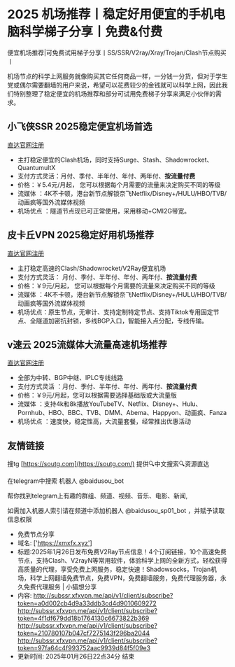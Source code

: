 # 2025 机场推荐丨稳定好用便宜的手机电脑科学梯子分享丨免费&付费
便宜机场推荐|可免费试用梯子分享丨SS/SSR/V2ray/Xray/Trojan/Clash节点购买丨

机场节点的科学上网服务就像购买其它任何商品一样，一分钱一分货，但对于学生党或偶尔需要翻墙的用户来说，希望可以花费较少的金钱就可以科学上网，因此我们特别整理了稳定便宜的机场推荐和部分可试用免费梯子分享来满足小伙伴的需求。

## 小飞侠SSR 2025稳定便宜机场首选
[直达官网注册](https://www.xfxssr.me/)

* 主打稳定便宜的Clash机场，同时支持Surge、Stash、Shadowrocket、QuantumultX
* 支付方式灵活：月付、季付、半年付、年付、两年付、**按流量付费**
* 价格：￥5.4元/月起， 您可以根据每个月需要的流量来决定购买不同的等级
* 流媒体 ：4K不卡顿，港台新节点解锁奈飞Netflix/Disney+/HULU/HBO/TVB/动画疯等国外流媒体视频
* 机场优点 ：隧道节点现已可正常使用，采用移动+CMI2G带宽。

## 皮卡丘VPN 2025稳定好用机场推荐
[直达官网注册](https://pkqjiasu.com/)

* 主打稳定高速的Clash/Shadowrocket/V2Ray便宜机场
* 支付方式灵活： 月付、季付、半年付、年付、两年付、**按流量付费**
* 价格：￥9元/月起， 您可以根据每个月需要的流量来决定购买不同的等级
* 流媒体 ：4K不卡顿，港台新节点解锁奈飞Netflix/Disney+/HULU/HBO/TVB/动画疯等国外流媒体视频
* 机场优点：原生节点，无审计、支持定制特定节点、支持Tiktok专用固定节点、全隧道加密抗封锁，多线BGP入口，智能接入点分配，专线传输。

## v速云 2025流媒体大流量高速机场推荐
[直达官网注册](https://www.vfast.life)

* 全部为中转、BGP中继、IPLC专线线路
* 支付方式灵活 ：月付、季付、半年付、年付、两年付、**按流量付费**
* 价格：￥9元/月起，您可以根据需要选择基础版或大流量版
* 流媒体 ：支持4k和8k播放YouTubeTV、Netflix、Disney+、Hulu、Pornhub、HBO、BBC、TVB、DMM、Abema、Happyon、动画疯、Fanza
* 机场优点 ：速度快，稳定性高，大流量套餐，经常推出优惠活动

## 友情链接

搜tg [https://soutg.com](https://soutg.com/) 提供🔍中文搜索🔍资源直达

在telegram中搜索 机器人 @baidusou_bot

帮你找到telegram上有趣的群组、频道、视频、音乐、电影、新闻,

如需加入机器人索引请在频道中添加机器人 @baidusou_sp01_bot ，并赋予读取信息权限

- 免费节点分享 
- 域名: ['https://xmxfx.xyz'] 
- 标题:2025年1月26日发布免费V2Ray节点信息！4个订阅链接，10个高速免费节点，支持Clash、V2rayN等常用软件，体验科学上网的全新方式，轻松获得高质量的代理，享受免费上网服务，稳定快速！Shadowsocks，Trojan机场，科学上网翻墙免费节点，免费VPN，免费翻墙服务，免费代理服务器，永久免费代理服务  |  小猫想分享 
- 内容: 
http://subssr.xfxvpn.me/api/v1/client/subscribe?token=a0d002cb4d9a33ddb3cd4d9010609272
http://subssr.xfxvpn.me/api/v1/client/subscribe?token=4f1df679dd18b1764130c6673822b369
http://subssr.xfxvpn.me/api/v1/client/subscribe?token=210780107b047cf7275143f296ba2044
http://subssr.xfxvpn.me/api/v1/client/subscribe?token=97fa64c4f993752aac9939d84f5f09e3 
- 更新时间: 2025年01月26日22点34分 
结束
